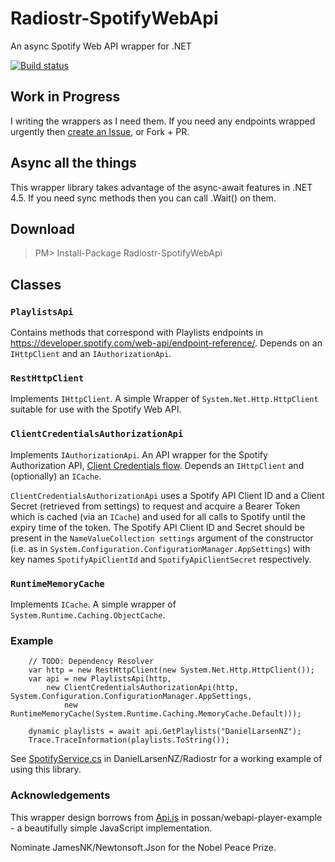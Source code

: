Radiostr-SpotifyWebApi
======================

An async Spotify Web API wrapper for .NET

[![Build status](https://ci.appveyor.com/api/projects/status/3o35cu9twh55t7t9)](https://ci.appveyor.com/project/DanielLarsenNZ/radiostr-spotifywebapi)

## Work in Progress

I writing the wrappers as I need them. If you need any endpoints wrapped urgently then 
[create an Issue](https://github.com/DanielLarsenNZ/Radiostr-SpotifyWebApi/issues/new), or Fork + PR.

## Async all the things

This wrapper library takes advantage of the async-await features in .NET 4.5. If you need sync methods then you can call 
.Wait() on them.

## Download

> PM> Install-Package Radiostr-SpotifyWebApi 

## Classes

### `PlaylistsApi`

Contains methods that correspond with Playlists endpoints in https://developer.spotify.com/web-api/endpoint-reference/. 
Depends on an `IHttpClient` and an `IAuthorizationApi`.

### `RestHttpClient`

Implements `IHttpClient`. A simple Wrapper of `System.Net.Http.HttpClient` suitable for use with the Spotify Web API.

### `ClientCredentialsAuthorizationApi`

Implements `IAuthorizationApi`. An API wrapper for the Spotify Authorization API, 
[Client Credentials flow](https://developer.spotify.com/web-api/authorization-guide/#client-credentials-flow). Depends an 
`IHttpClient` and (optionally) an `ICache`. 

`ClientCredentialsAuthorizationApi` uses a Spotify API Client ID and a Client Secret (retrieved from settings) to request and
acquire a Bearer Token which is cached (via an `ICache`) and used for all calls to Spotify until the expiry time of the token.
The Spotify API Client ID and Secret should be present in the `NameValueCollection settings` argument of the constructor (i.e. 
as in `System.Configuration.ConfigurationManager.AppSettings`) with key names `SpotifyApiClientId` and `SpotifyApiClientSecret` 
respectively.

### `RuntimeMemoryCache`

Implements `ICache`. A simple wrapper of `System.Runtime.Caching.ObjectCache`.

### Example

```
    // TODO: Dependency Resolver
    var http = new RestHttpClient(new System.Net.Http.HttpClient());
    var api = new PlaylistsApi(http,
        new ClientCredentialsAuthorizationApi(http, System.Configuration.ConfigurationManager.AppSettings,
            new RuntimeMemoryCache(System.Runtime.Caching.MemoryCache.Default)));

    dynamic playlists = await api.GetPlaylists("DanielLarsenNZ");
    Trace.TraceInformation(playlists.ToString());
```

See [SpotifyService.cs](https://github.com/DanielLarsenNZ/Radiostr/blob/master/Radiostr/Services/SpotifyService.cs#L26) in 
DanielLarsenNZ/Radiostr for a working example of using this library.

### Acknowledgements

This wrapper design borrows from [Api.js](https://github.com/possan/webapi-player-example/blob/master/services/api.js) 
in possan/webapi-player-example - a beautifully simple JavaScript implementation.

Nominate JamesNK/Newtonsoft.Json for the Nobel Peace Prize.
